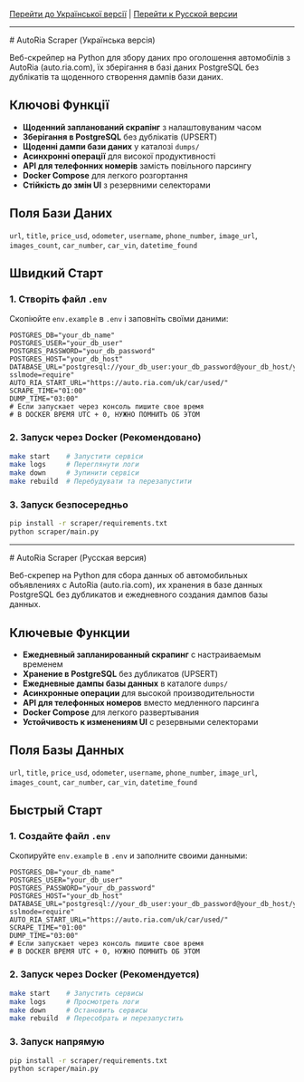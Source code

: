 [Перейти до Української версії](#ukrainian-version) | [Перейти к Русской версии](#russian-version)

---

<a name="ukrainian-version"></a># AutoRia Scraper (Українська версія)

Веб-скрейпер на Python для збору даних про оголошення автомобілів з AutoRia (auto.ria.com), їх зберігання в базі даних PostgreSQL без дублікатів та щоденного створення дампів бази даних.

## Ключові Функції

- **Щоденний запланований скрапінг** з налаштовуваним часом
- **Зберігання в PostgreSQL** без дублікатів (UPSERT)
- **Щоденні дампи бази даних** у каталозі `dumps/`
- **Асинхронні операції** для високої продуктивності
- **API для телефонних номерів** замість повільного парсингу
- **Docker Compose** для легкого розгортання
- **Стійкість до змін UI** з резервними селекторами

## Поля Бази Даних

`url`, `title`, `price_usd`, `odometer`, `username`, `phone_number`, `image_url`, `images_count`, `car_number`, `car_vin`, `datetime_found`

## Швидкий Старт

### 1. Створіть файл `.env`

Скопіюйте `env.example` в `.env` і заповніть своїми даними:

```env
POSTGRES_DB="your_db_name"
POSTGRES_USER="your_db_user"
POSTGRES_PASSWORD="your_db_password"
POSTGRES_HOST="your_db_host"
DATABASE_URL="postgresql://your_db_user:your_db_password@your_db_host/your_db_name?sslmode=require"
AUTO_RIA_START_URL="https://auto.ria.com/uk/car/used/"
SCRAPE_TIME="01:00"
DUMP_TIME="03:00"
# Если запускает через консоль пишите свое время
# В DOCKER ВРЕМЯ UTC + 0, НУЖНО ПОМНИТЬ ОБ ЭТОМ
```

### 2. Запуск через Docker (Рекомендовано)

```bash
make start    # Запустити сервіси
make logs     # Переглянути логи
make down     # Зупинити сервіси
make rebuild  # Перебудувати та перезапустити
```

### 3. Запуск безпосередньо

```bash
pip install -r scraper/requirements.txt
python scraper/main.py
```

---

<a name="russian-version"></a># AutoRia Scraper (Русская версия)

Веб-скрепер на Python для сбора данных об автомобильных объявлениях с AutoRia (auto.ria.com), их хранения в базе данных PostgreSQL без дубликатов и ежедневного создания дампов базы данных.

## Ключевые Функции

- **Ежедневный запланированный скрапинг** с настраиваемым временем
- **Хранение в PostgreSQL** без дубликатов (UPSERT)
- **Ежедневные дампы базы данных** в каталоге `dumps/`
- **Асинхронные операции** для высокой производительности
- **API для телефонных номеров** вместо медленного парсинга
- **Docker Compose** для легкого развертывания
- **Устойчивость к изменениям UI** с резервными селекторами

## Поля Базы Данных

`url`, `title`, `price_usd`, `odometer`, `username`, `phone_number`, `image_url`, `images_count`, `car_number`, `car_vin`, `datetime_found`

## Быстрый Старт

### 1. Создайте файл `.env`

Скопируйте `env.example` в `.env` и заполните своими данными:

```env
POSTGRES_DB="your_db_name"
POSTGRES_USER="your_db_user"
POSTGRES_PASSWORD="your_db_password"
POSTGRES_HOST="your_db_host"
DATABASE_URL="postgresql://your_db_user:your_db_password@your_db_host/your_db_name?sslmode=require"
AUTO_RIA_START_URL="https://auto.ria.com/uk/car/used/"
SCRAPE_TIME="01:00"
DUMP_TIME="03:00"
# Если запускает через консоль пишите свое время
# В DOCKER ВРЕМЯ UTC + 0, НУЖНО ПОМНИТЬ ОБ ЭТОМ
```

### 2. Запуск через Docker (Рекомендуется)

```bash
make start    # Запустить сервисы
make logs     # Просмотреть логи
make down     # Остановить сервисы
make rebuild  # Пересобрать и перезапустить
```

### 3. Запуск напрямую

```bash
pip install -r scraper/requirements.txt
python scraper/main.py
``` 